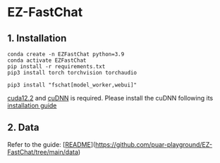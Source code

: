 # EZ-FastChat

## 1. Installation
```
conda create -n EZFastChat python=3.9
conda activate EZFastChat
pip install -r requirements.txt
pip3 install torch torchvision torchaudio
```

```
pip3 install "fschat[model_worker,webui]"
```

[cuda12.2](https://developer.nvidia.com/cuda-12-2-0-download-archive) and [cuDNN](https://developer.nvidia.com/rdp/cudnn-download) is required. 
Please install the cuDNN following its [installation guide](https://docs.nvidia.com/deeplearning/cudnn/install-guide/index.html#install-linux)


## 2. Data
Refer to the guide: [[README](https://github.com/puar-playground/EZ-FastChat/tree/main/data)](https://github.com/puar-playground/EZ-FastChat/tree/main/data)
